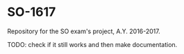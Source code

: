 # SO-1617

Repository for the SO exam's project, A.Y. 2016-2017.

TODO: check if it still works and then make documentation.
